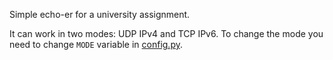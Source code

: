 Simple echo-er for a university assignment.

It can work in two modes: UDP IPv4 and TCP IPv6. To change the mode you need to change `MODE` variable in [config.py](config.py).